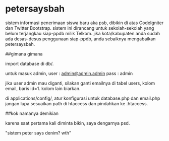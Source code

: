 petersaysbah
============

sistem informasi penerimaan siswa baru aka psb, dibikin di atas CodeIgniter dan Twitter Bootstrap. sistem ini dirancang untuk sekolah-sekolah yang belum terjangkau siap-ppdb milik 
Telkom. jika kota/kabupaten anda sudah ada desas-desus penggunaan siap-ppdb, anda sebaiknya mengabaikan petersaysbah.

##gimana gimana

import database di db/.

untuk masuk admin,
user : admin@admin.admin
pass : admin

jika user admin mau diganti, silakan ganti emailnya di tabel users, kolom email, baris id=1. kolom lain biarkan.

di applications/config/, atur konfigurasi untuk database.php dan email.php
jangan lupa sesuaikan path di htaccess dan pindahkan ke .htaccess.

##kok namanya demikian

karena saat pertama kali diminta bikin, saya dengarnya psd.

"sistem peter says denim? wth"
